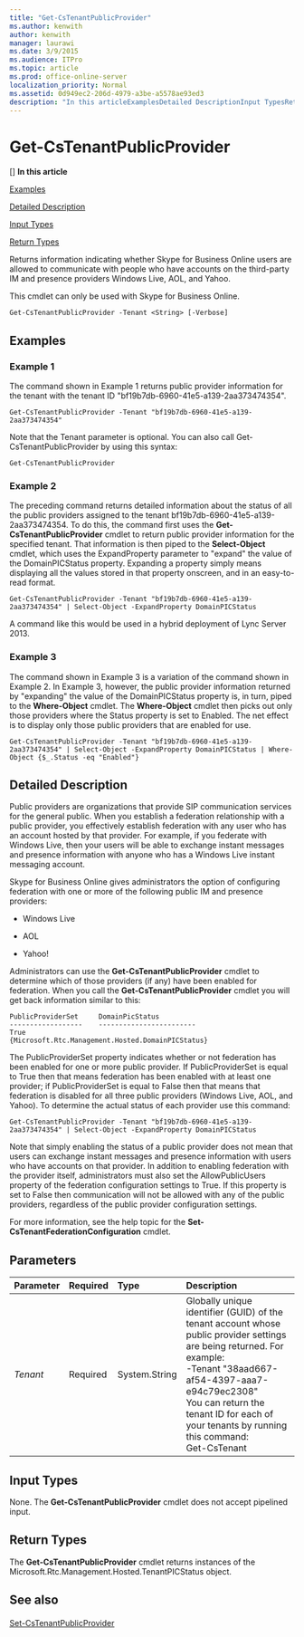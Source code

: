 ```yaml
---
title: "Get-CsTenantPublicProvider"
ms.author: kenwith
author: kenwith
manager: laurawi
ms.date: 3/9/2015
ms.audience: ITPro
ms.topic: article
ms.prod: office-online-server
localization_priority: Normal
ms.assetid: 0d949ec2-206d-4979-a3be-a5578ae93ed3
description: "In this articleExamplesDetailed DescriptionInput TypesReturn Types"
---
```


# Get-CsTenantPublicProvider
[]
 **In this article**
  
[Examples](#Examples)
  
[Detailed Description](#DetailedDescription)
  
[Input Types](#InputTypes)
  
[Return Types](#ReturnTypes)
  
Returns information indicating whether Skype for Business Online users are allowed to communicate with people who have accounts on the third-party IM and presence providers Windows Live, AOL, and Yahoo.
  
This cmdlet can only be used with Skype for Business Online.
  
```
Get-CsTenantPublicProvider -Tenant <String> [-Verbose]
```

## Examples
<a name="Examples"> </a>

### Example 1

The command shown in Example 1 returns public provider information for the tenant with the tenant ID "bf19b7db-6960-41e5-a139-2aa373474354".
  
```
Get-CsTenantPublicProvider -Tenant "bf19b7db-6960-41e5-a139-2aa373474354"
```

Note that the Tenant parameter is optional. You can also call Get-CsTenantPublicProvider by using this syntax:
  
```
Get-CsTenantPublicProvider
```

### Example 2

The preceding command returns detailed information about the status of all the public providers assigned to the tenant bf19b7db-6960-41e5-a139-2aa373474354. To do this, the command first uses the **Get-CsTenantPublicProvider** cmdlet to return public provider information for the specified tenant. That information is then piped to the **Select-Object** cmdlet, which uses the ExpandProperty parameter to "expand" the value of the DomainPICStatus property. Expanding a property simply means displaying all the values stored in that property onscreen, and in an easy-to-read format. 
  
```
Get-CsTenantPublicProvider -Tenant "bf19b7db-6960-41e5-a139-2aa373474354" | Select-Object -ExpandProperty DomainPICStatus
```

A command like this would be used in a hybrid deployment of Lync Server 2013.
  
### Example 3

The command shown in Example 3 is a variation of the command shown in Example 2. In Example 3, however, the public provider information returned by "expanding" the value of the DomainPICStatus property is, in turn, piped to the **Where-Object** cmdlet. The **Where-Object** cmdlet then picks out only those providers where the Status property is set to Enabled. The net effect is to display only those public providers that are enabled for use. 
  
```
Get-CsTenantPublicProvider -Tenant "bf19b7db-6960-41e5-a139-2aa373474354" | Select-Object -ExpandProperty DomainPICStatus | Where-Object {$_.Status -eq "Enabled"}
```

## Detailed Description
<a name="DetailedDescription"> </a>

Public providers are organizations that provide SIP communication services for the general public. When you establish a federation relationship with a public provider, you effectively establish federation with any user who has an account hosted by that provider. For example, if you federate with Windows Live, then your users will be able to exchange instant messages and presence information with anyone who has a Windows Live instant messaging account.
  
Skype for Business Online gives administrators the option of configuring federation with one or more of the following public IM and presence providers:
  
- Windows Live
    
- AOL
    
- Yahoo!
    
Administrators can use the **Get-CsTenantPublicProvider** cmdlet to determine which of those providers (if any) have been enabled for federation. When you call the **Get-CsTenantPublicProvider** cmdlet you will get back information similar to this: 
  
```
PublicProviderSet     DomainPicStatus
------------------    ------------------------
True                  {Microsoft.Rtc.Management.Hosted.DomainPICStatus}
```

The PublicProviderSet property indicates whether or not federation has been enabled for one or more public provider. If PublicProviderSet is equal to True then that means federation has been enabled with at least one provider; if PublicProviderSet is equal to False then that means that federation is disabled for all three public providers (Windows Live, AOL, and Yahoo). To determine the actual status of each provider use this command:
  
```
Get-CsTenantPublicProvider -Tenant "bf19b7db-6960-41e5-a139-2aa373474354" | Select-Object -ExpandProperty DomainPICStatus
```

Note that simply enabling the status of a public provider does not mean that users can exchange instant messages and presence information with users who have accounts on that provider. In addition to enabling federation with the provider itself, administrators must also set the AllowPublicUsers property of the federation configuration settings to True. If this property is set to False then communication will not be allowed with any of the public providers, regardless of the public provider configuration settings.
  
For more information, see the help topic for the **Set-CsTenantFederationConfiguration** cmdlet. 
  
## Parameters
<a name="DetailedDescription"> </a>

|**Parameter**|**Required**|**Type**|**Description**|
|:-----|:-----|:-----|:-----|
| _Tenant_ <br/> |Required  <br/> |System.String  <br/> |Globally unique identifier (GUID) of the tenant account whose public provider settings are being returned. For example:  <br/> -Tenant "38aad667-af54-4397-aaa7-e94c79ec2308"  <br/> You can return the tenant ID for each of your tenants by running this command:  <br/> Get-CsTenant | Select-Object DisplayName, TenantID  <br/> If you are using a remote session of Windows PowerShell and are connected only to Skype for Business Online you do not have to include the Tenant parameter. Instead, the tenant ID will automatically be filled in for you based on your connection information. The Tenant parameter is primarily for use in a hybrid deployment.  <br/> |
   
## Input Types
<a name="InputTypes"> </a>

None. The **Get-CsTenantPublicProvider** cmdlet does not accept pipelined input. 
  
## Return Types
<a name="ReturnTypes"> </a>

The **Get-CsTenantPublicProvider** cmdlet returns instances of the Microsoft.Rtc.Management.Hosted.TenantPICStatus object. 
  
## See also
<a name="ReturnTypes"> </a>

#### 

[Set-CsTenantPublicProvider](set-cstenantpublicprovider.md)

